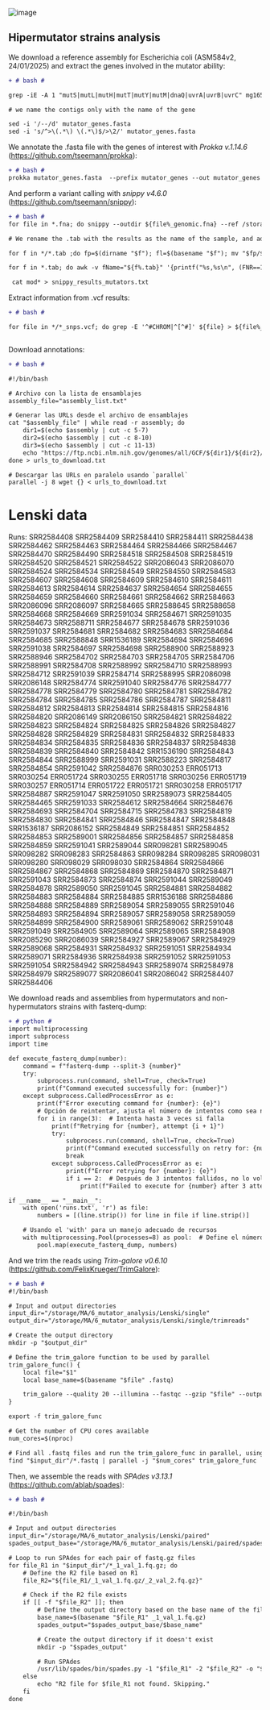 ![image](https://github.com/user-attachments/assets/debd788e-8821-493d-bc1c-5d0c59e35de5)


## Hipermutator strains analysis

We download a reference assembly for Escherichia coli (ASM584v2, 24/01/2025) and extract the genes involved in the mutator ability: 

```diff
+ # bash #

grep -iE -A 1 "mutS|mutL|mutH|mutT|mutY|mutM|dnaQ|uvrA|uvrB|uvrC" mg1655_bakta/mg1655.ffn > mutator_genes.fasta

# we name the contigs only with the name of the gene

sed -i '/--/d' mutator_genes.fasta
sed -i 's/^>\(.*\) \(.*\)$/>\2/' mutator_genes.fasta

```

We annotate the .fasta file with the genes of interest with *Prokka v.1.14.6* (https://github.com/tseemann/prokka):

```diff
+ # bash #
prokka mutator_genes.fasta  --prefix mutator_genes --out mutator_genes --force

```
And perform a variant calling with *snippy v4.6.0* (https://github.com/tseemann/snippy):

```diff
+ # bash #
for file in *.fna; do snippy --outdir ${file%_genomic.fna} --ref /storage/MA/6_mutator_analysis/mutator_genes/mutator_genes.gbk --ctgs ${file} --force; done

# We rename the .tab with the results as the name of the sample, and add a column with the name of the strain

for f in */*.tab ;do fp=$(dirname "$f"); fl=$(basename "$f"); mv "$fp/$fl" "$fp/$fp"_"$fl"; done

for f in *.tab; do awk -v fName="${f%.tab}" '{printf("%s,%s\n", (FNR==1 ? "filename" : fName), $0)}' "$f" > mod"$f"; done

 cat mod* > snippy_results_mutators.txt

```

Extract information from .vcf results:

```diff
+ # bash #

for file in */*_snps.vcf; do grep -E '^#CHROM|^[^#]' ${file} > ${file%_snps.vcf}_limpio.vcf; done



```

Download annotations: 

```diff
+ # bash #

#!/bin/bash

# Archivo con la lista de ensamblajes
assembly_file="assembly_list.txt"

# Generar las URLs desde el archivo de ensamblajes
cat "$assembly_file" | while read -r assembly; do
    dir1=$(echo $assembly | cut -c 5-7)
    dir2=$(echo $assembly | cut -c 8-10)
    dir3=$(echo $assembly | cut -c 11-13)
    echo "https://ftp.ncbi.nlm.nih.gov/genomes/all/GCF/${dir1}/${dir2}/${dir3}/${assembly}/${assembly}_protein.faa.gz"
done > urls_to_download.txt

# Descargar las URLs en paralelo usando `parallel`
parallel -j 8 wget {} < urls_to_download.txt
```




# Lenski data

Runs:
SRR2584408
SRR2584409
SRR2584410
SRR2584411
SRR2584438
SRR2584462
SRR2584463
SRR2584464
SRR2584466
SRR2584467
SRR2584470
SRR2584490
SRR2584518
SRR2584508
SRR2584519
SRR2584520
SRR2584521
SRR2584522
SRR2086043
SRR2086070
SRR2584524
SRR2584534
SRR2584549
SRR2584550
SRR2584583
SRR2584607
SRR2584608
SRR2584609
SRR2584610
SRR2584611
SRR2584613
SRR2584614
SRR2584637
SRR2584654
SRR2584655
SRR2584659
SRR2584660
SRR2584661
SRR2584662
SRR2584663
SRR2086096
SRR2086097
SRR2584665
SRR2588645
SRR2588658
SRR2584668
SRR2584669
SRR2591034
SRR2584671
SRR2591035
SRR2584673
SRR2588711
SRR2584677
SRR2584678
SRR2591036
SRR2591037
SRR2584681
SRR2584682
SRR2584683
SRR2584684
SRR2584685
SRR2588848
SRR1536189
SRR2584694
SRR2584696
SRR2591038
SRR2584697
SRR2584698
SRR2588900
SRR2588923
SRR2588946
SRR2584702
SRR2584703
SRR2584705
SRR2584706
SRR2588991
SRR2584708
SRR2588992
SRR2584710
SRR2588993
SRR2584712
SRR2591039
SRR2584714
SRR2588995
SRR2086098
SRR2086148
SRR2584774
SRR2591040
SRR2584776
SRR2584777
SRR2584778
SRR2584779
SRR2584780
SRR2584781
SRR2584782
SRR2584784
SRR2584785
SRR2584786
SRR2584787
SRR2584811
SRR2584812
SRR2584813
SRR2584814
SRR2584815
SRR2584816
SRR2584820
SRR2086149
SRR2086150
SRR2584821
SRR2584822
SRR2584823
SRR2584824
SRR2584825
SRR2584826
SRR2584827
SRR2584828
SRR2584829
SRR2584831
SRR2584832
SRR2584833
SRR2584834
SRR2584835
SRR2584836
SRR2584837
SRR2584838
SRR2584839
SRR2584840
SRR2584842
SRR1536190
SRR2584843
SRR2584844
SRR2588999
SRR2591031
SRR2588223
SRR2584817
SRR2584854
SRR2591042
SRR2584876
SRR030253
ERR051713
SRR030254
ERR051724
SRR030255
ERR051718
SRR030256
ERR051719
SRR030257
ERR051714
ERR051722
ERR051721
SRR030258
ERR051717
SRR2584887
SRR2591047
SRR2591050
SRR2589073
SRR2584405
SRR2584465
SRR2591033
SRR2584612
SRR2584664
SRR2584676
SRR2584693
SRR2584704
SRR2584715
SRR2584783
SRR2584819
SRR2584830
SRR2584841
SRR2584846
SRR2584847
SRR2584848
SRR1536187
SRR2086152
SRR2584849
SRR2584851
SRR2584852
SRR2584853
SRR2589001
SRR2584856
SRR2584857
SRR2584858
SRR2584859
SRR2591041
SRR2589044
SRR098281
SRR2589045
SRR098282
SRR098283
SRR2584863
SRR098284
SRR098285
SRR098031
SRR098280
SRR098029
SRR098030
SRR2584864
SRR2584866
SRR2584867
SRR2584868
SRR2584869
SRR2584870
SRR2584871
SRR2591043
SRR2584873
SRR2584874
SRR2591044
SRR2589049
SRR2584878
SRR2589050
SRR2591045
SRR2584881
SRR2584882
SRR2584883
SRR2584884
SRR2584885
SRR1536188
SRR2584886
SRR2584888
SRR2584889
SRR2589054
SRR2589055
SRR2591046
SRR2584893
SRR2584894
SRR2589057
SRR2589058
SRR2589059
SRR2584899
SRR2584900
SRR2589061
SRR2589062
SRR2591048
SRR2591049
SRR2584905
SRR2589064
SRR2589065
SRR2584908
SRR2085290
SRR2086039
SRR2584927
SRR2589067
SRR2584929
SRR2589068
SRR2584931
SRR2584932
SRR2591051
SRR2584934
SRR2589071
SRR2584936
SRR2584938
SRR2591052
SRR2591053
SRR2591054
SRR2584942
SRR2584943
SRR2589074
SRR2584978
SRR2584979
SRR2589077
SRR2086041
SRR2086042
SRR2584407
SRR2584406 


We download reads and assemblies from hypermutators and non-hypermutators strains with fasterq-dump:


```diff
+ # python #
import multiprocessing
import subprocess
import time

def execute_fasterq_dump(number):
    command = f"fasterq-dump --split-3 {number}"
    try:
        subprocess.run(command, shell=True, check=True)
        print(f"Command executed successfully for: {number}")
    except subprocess.CalledProcessError as e:
        print(f"Error executing command for {number}: {e}")
        # Opción de reintentar, ajusta el número de intentos como sea necesario
        for i in range(3):  # Intenta hasta 3 veces si falla
            print(f"Retrying for {number}, attempt {i + 1}")
            try:
                subprocess.run(command, shell=True, check=True)
                print(f"Command executed successfully on retry for: {number}")
                break
            except subprocess.CalledProcessError as e:
                print(f"Error retrying for {number}: {e}")
                if i == 2:  # Después de 3 intentos fallidos, no lo volverá a intentar
                    print(f"Failed to execute for {number} after 3 attempts")

if __name__ == "__main__":
    with open('runs.txt', 'r') as file:
        numbers = [(line.strip()) for line in file if line.strip()]

    # Usando el 'with' para un manejo adecuado de recursos
    with multiprocessing.Pool(processes=8) as pool:  # Define el número de procesos según tu máquina
        pool.map(execute_fasterq_dump, numbers)

```

And we trim the reads using *Trim-galore v0.6.10* (https://github.com/FelixKrueger/TrimGalore):

```diff
+ # bash #
#!/bin/bash

# Input and output directories
input_dir="/storage/MA/6_mutator_analysis/Lenski/single"
output_dir="/storage/MA/6_mutator_analysis/Lenski/single/trimreads"

# Create the output directory
mkdir -p "$output_dir"

# Define the trim_galore function to be used by parallel
trim_galore_func() {
    local file="$1"
    local base_name=$(basename "$file" .fastq)

    trim_galore --quality 20 --illumina --fastqc --gzip "$file" --output_dir "$output_dir"
}

export -f trim_galore_func

# Get the number of CPU cores available
num_cores=$(nproc)

# Find all .fastq files and run the trim_galore_func in parallel, using the number of cores
find "$input_dir"/*.fastq | parallel -j "$num_cores" trim_galore_func

```


Then, we assemble the reads with *SPAdes v3.13.1* (https://github.com/ablab/spades): 

```diff
+ # bash #

#!/bin/bash

# Input and output directories
input_dir="/storage/MA/6_mutator_analysis/Lenski/paired"
spades_output_base="/storage/MA/6_mutator_analysis/Lenski/paired/spades"

# Loop to run SPAdes for each pair of fastq.gz files
for file_R1 in "$input_dir"/*_1_val_1.fq.gz; do
    # Define the R2 file based on R1
    file_R2="${file_R1/_1_val_1.fq.gz/_2_val_2.fq.gz}"

    # Check if the R2 file exists
    if [[ -f "$file_R2" ]]; then
        # Define the output directory based on the base name of the file
        base_name=$(basename "$file_R1" _1_val_1.fq.gz)
        spades_output="$spades_output_base/$base_name"

        # Create the output directory if it doesn't exist
        mkdir -p "$spades_output"

        # Run SPAdes
        /usr/lib/spades/bin/spades.py -1 "$file_R1" -2 "$file_R2" -o "$spades_output"
    else
        echo "R2 file for $file_R1 not found. Skipping."
    fi
done


```
